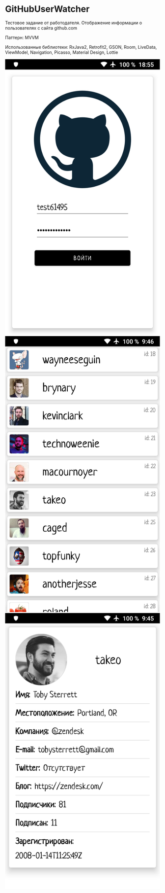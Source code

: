 # GitHubUserWatcher

Тестовое задание от работодателя. Отображение информации о пользователях с сайта github.com

Паттерн: MVVM

Использованные библиотеки: RxJava2, Retrofit2, GSON, Room, LiveData, ViewModel, Navigation, Picasso, Material Design, Lottie

![Иллюстрация к проекту](https://github.com/vazh2100/GitHubUserWatcher/raw/master/login_s.png)
![Иллюстрация к проекту](https://github.com/vazh2100/GitHubUserWatcher/raw/master/Screenshot_20200823-094606_GitHubUserWatcher.png)
![Иллюстрация к проекту](https://github.com/vazh2100/GitHubUserWatcher/raw/master/Screenshot_20200823-094543_GitHubUserWatcher.png)
